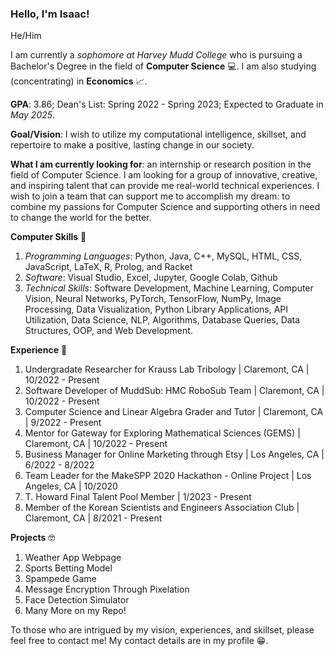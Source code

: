 ### Hello, I'm Isaac!

He/Him

I am currently a *sophomore at Harvey Mudd College* who is pursuing a Bachelor's Degree in the field of **Computer Science** 💻. I am also studying (concentrating) in **Economics** 📈.

**GPA**: 3.86; Dean's List: Spring 2022 - Spring 2023; Expected to Graduate in *May 2025*.

**Goal/Vision**: I wish to utilize my computational intelligence, skillset, and repertoire to make a positive, lasting change in our society. 

**What I am currently looking for**: an internship or research position in the field of Computer Science. I am looking for a group of innovative, creative, and inspiring talent that can provide me real-world technical experiences. I wish to join a team that can support me to accomplish my dream: to combine my passions for Computer Science and supporting others in need to change the world for the better.

**Computer Skills** 🧠
1. *Programming Languages*: Python, Java, C++, MySQL, HTML, CSS, JavaScript, LaTeX, R, Prolog, and Racket 
2. *Software*: Visual Studio, Excel, Jupyter, Google Colab, Github
3. *Technical Skills*: Software Development, Machine Learning, Computer Vision, Neural Networks, PyTorch, TensorFlow, NumPy, Image Processing, Data Visualization, Python Library Applications, API Utilization, Data Science, NLP, Algorithms, Database Queries, Data Structures, OOP, and Web Development.

**Experience** 🏃
1. Undergradate Researcher for Krauss Lab Tribology | Claremont, CA | 10/2022 - Present
2. Software Developer of MuddSub: HMC RoboSub Team | Claremont, CA | 10/2022 - Present
3. Computer Science and Linear Algebra Grader and Tutor | Claremont, CA | 9/2022 - Present
4. Mentor for Gateway for Exploring Mathematical Sciences (GEMS) | Claremont, CA | 10/2022 - Present
5. Business Manager for Online Marketing through Etsy | Los Angeles, CA | 6/2022 - 8/2022
6. Team Leader for the MakeSPP 2020 Hackathon - Online Project | Los Angeles, CA | 10/2020
7. T. Howard Final Talent Pool Member | 1/2023 - Present
8. Member of the Korean Scientists and Engineers Association Club | Claremont, CA | 8/2021 - Present

**Projects** 🤓
1. Weather App Webpage
2. Sports Betting Model
3. Spampede Game
4. Message Encryption Through Pixelation
5. Face Detection Simulator
6. Many More on my Repo!

To those who are intrigued by my vision, experiences, and skillset, please feel free to contact me! My contact details are in my profile 😁.
